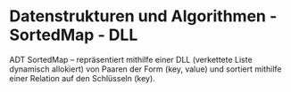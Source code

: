 # Datenstrukturen und Algorithmen - SortedMap - DLL
ADT SortedMap – repräsentiert mithilfe einer DLL (verkettete Liste dynamisch allokiert) von Paaren der Form (key, value) und sortiert mithilfe einer Relation auf den Schlüsseln (key).
